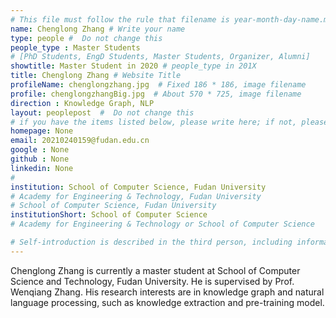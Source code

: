 ```yaml
---
# This file must follow the rule that filename is year-month-day-name.md .
name: Chenglong Zhang # Write your name
type: people #  Do not change this
people_type : Master Students
# [PhD Students, EngD Students, Master Students, Organizer, Alumni]
showtitle: Master Student in 2020 # people_type in 201X
title: Chenglong Zhang # Website Title
profileName: chenglongzhang.jpg  # Fixed 186 * 186, image filename
profile: chenglongzhangBig.jpg  # About 570 * 725, image filename
direction : Knowledge Graph, NLP
layout: peoplepost  #  Do not change this
# if you have the items listed below, please write here; if not, please write None.
homepage: None
email: 20210240159@fudan.edu.cn
google : None
github : None
linkedin: None
# 
institution: School of Computer Science, Fudan University
# Academy for Engineering & Technology, Fudan University
# School of Computer Science, Fudan University
institutionShort: School of Computer Science
# Academy for Engineering & Technology or School of Computer Science

# Self-introduction is described in the third person, including information such as educational experience
---
```


Chenglong Zhang is currently a master student at School of Computer Science and Technology, Fudan University. He is supervised by Prof. Wenqiang Zhang. His research interests are in knowledge graph and natural language processing, such as knowledge extraction and pre-training model.

